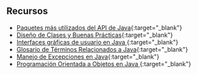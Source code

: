 ## Recursos

* [Paquetes más utilizados del API de Java](ConociendoElAPIJava.pdf){:target="_blank"}
* [Diseño de Clases y Buenas Prácticas](DisenodeClasesyBuenasPracticas.pdf){:target="_blank"}
* [Interfaces gráficas de usuario en Java ](InterfacesGraficasDeUsuario.pdf){:target="_blank"}
* [Glosario de Términos Relacionados a Java](java-glosario.pdf){:target="_blank"}
* [Manejo de Excepciones en Java](ManejodeExcepcionesenJava.pdf){:target="_blank"}
* [Programación Orientada a Objetos en Java ](POOenJava.pdf){:target="_blank"}
